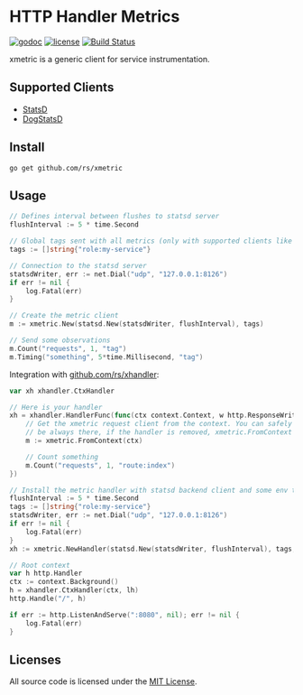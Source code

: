 # HTTP Handler Metrics

[![godoc](http://img.shields.io/badge/godoc-reference-blue.svg?style=flat)](https://godoc.org/github.com/rs/xstats) [![license](http://img.shields.io/badge/license-MIT-red.svg?style=flat)](https://raw.githubusercontent.com/rs/xstats/master/LICENSE) [![Build Status](https://travis-ci.org/rs/xstats.svg?branch=master)](https://travis-ci.org/rs/xstats)

xmetric is a generic client for service instrumentation.

## Supported Clients

- [StatsD](https://github.com/b/statsd_spec)
- [DogStatsD](http://docs.datadoghq.com/guides/dogstatsd/#datagram-format)

## Install

    go get github.com/rs/xmetric

## Usage

```go
// Defines interval between flushes to statsd server
flushInterval := 5 * time.Second

// Global tags sent with all metrics (only with supported clients like datadog's)
tags := []string{"role:my-service"}

// Connection to the statsd server
statsdWriter, err := net.Dial("udp", "127.0.0.1:8126")
if err != nil {
    log.Fatal(err)
}

// Create the metric client
m := xmetric.New(statsd.New(statsdWriter, flushInterval), tags)

// Send some observations
m.Count("requests", 1, "tag")
m.Timing("something", 5*time.Millisecond, "tag")
```

Integration with [github.com/rs/xhandler](https://github.com/rs/xhandler):

```go
var xh xhandler.CtxHandler

// Here is your handler
xh = xhandler.HandlerFunc(func(ctx context.Context, w http.ResponseWriter, r *http.Request) {
    // Get the xmetric request client from the context. You can safely assume it will
    // be always there, if the handler is removed, xmetric.FromContext will return a nopClient
    m := xmetric.FromContext(ctx)

    // Count something
    m.Count("requests", 1, "route:index")
})

// Install the metric handler with statsd backend client and some env tags
flushInterval := 5 * time.Second
tags := []string{"role:my-service"}
statsdWriter, err := net.Dial("udp", "127.0.0.1:8126")
if err != nil {
    log.Fatal(err)
}
xh := xmetric.NewHandler(statsd.New(statsdWriter, flushInterval), tags, xh)

// Root context
var h http.Handler
ctx := context.Background()
h = xhandler.CtxHandler(ctx, lh)
http.Handle("/", h)

if err := http.ListenAndServe(":8080", nil); err != nil {
    log.Fatal(err)
}
```

## Licenses

All source code is licensed under the [MIT License](https://raw.github.com/rs/xstats/master/LICENSE).

